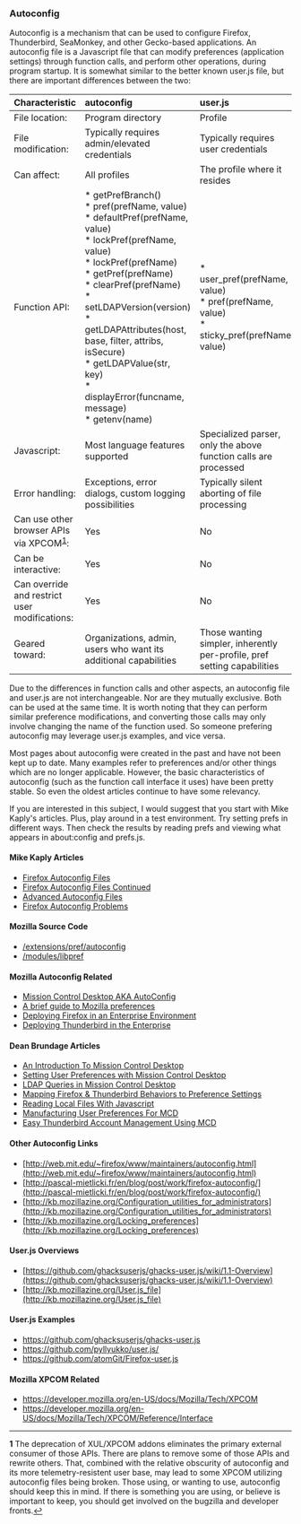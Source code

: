 ### Autoconfig

Autoconfig is a mechanism that can be used to configure Firefox, Thunderbird, SeaMonkey, and other Gecko-based applications.  An autoconfig file is a Javascript file that can modify preferences (application settings) through function calls, and perform other operations, during program startup.  It is somewhat similar to the better known user.js file, but there are important differences between the two:

|Characteristic|autoconfig|user.js|
|:-------------|:---------|:------|
|File location:|Program directory|Profile|
|File modification:|Typically requires admin/elevated credentials|Typically requires user credentials|
|Can affect:|All profiles|The profile where it resides|
|Function API:| * getPrefBranch()<br />* pref(prefName, value)<br />* defaultPref(prefName, value)<br />* lockPref(prefName, value)<br />* lockPref(prefName)<br /> * getPref(prefName)<br />* clearPref(prefName)<br />* setLDAPVersion(version)<br />* getLDAPAttributes(host, base, filter, attribs, isSecure)<br />* getLDAPValue(str, key)<br />* displayError(funcname, message)<br />* getenv(name)|* user_pref(prefName, value)<br />* pref(prefName, value)<br />* sticky_pref(prefName, value)|
|Javascript:|Most language features supported|Specialized parser, only the above function calls are processed|
|Error handling:|Exceptions, error dialogs, custom logging possibilities|Typically silent aborting of file processing|
|Can use other browser APIs via XPCOM<sup id="a1">[1](#f1)</sup>:|Yes|No|
|Can be interactive:|Yes|No|
|Can override and restrict user modifications:|Yes|No|
|Geared toward:|Organizations, admin, users who want its additional capabilities|Those wanting simpler, inherently per-profile, pref setting capabilities|

Due to the differences in function calls and other aspects, an autoconfig file and user.js are not interchangeable.  Nor are they mutually exclusive.  Both can be used at the same time.  It is worth noting that they can perform similar preference modifications, and converting those calls may only involve changing the name of the function used.  So someone prefering autoconfig may leverage user.js examples, and vice versa.

Most pages about autoconfig were created in the past and have not been kept up to date.  Many examples refer to preferences and/or other things which are no longer applicable.  However, the basic characteristics of autoconfig (such as the function call interface it uses) have been pretty stable.  So even the oldest articles continue to have some relevancy.

If you are interested in this subject, I would suggest that you start with Mike Kaply's articles.  Plus, play around in a test environment.  Try setting prefs in different ways.  Then check the results by reading prefs and viewing what appears in about:config and prefs.js.

#### Mike Kaply Articles
* [Firefox Autoconfig Files](https://mike.kaply.com/2012/03/16/customizing-firefox-autoconfig-files)
* [Firefox Autoconfig Files Continued](https://mike.kaply.com/2012/03/20/customizing-firefox-autoconfig-files-continued/)
* [Advanced Autoconfig Files](https://mike.kaply.com/2012/03/22/customizing-firefox-advanced-autoconfig-files/)
* [Firefox Autoconfig Problems](https://mike.kaply.com/2016/09/08/debugging-firefox-autoconfig-problems/)

#### Mozilla Source Code
* [/extensions/pref/autoconfig](https://dxr.mozilla.org/mozilla-central/source/extensions/pref/autoconfig/)
* [/modules/libpref](https://dxr.mozilla.org/mozilla-central/source/modules/libpref/)

#### Mozilla Autoconfig Related
* [Mission Control Desktop AKA AutoConfig](https://developer.mozilla.org/docs/MCD,_Mission_Control_Desktop_AKA_AutoConfig)
* [A brief guide to Mozilla preferences](https://developer.mozilla.org/docs/Mozilla/Preferences/A_brief_guide_to_Mozilla_preferences)
* [Deploying Firefox in an Enterprise Environment](https://developer.mozilla.org/Firefox/Enterprise_deployment)
* [Deploying Thunderbird in the Enterprise](https://developer.mozilla.org/docs/Mozilla/Thunderbird/Deploying_Thunderbird_in_the_Enterprise)

#### Dean Brundage Articles
* [An Introduction To Mission Control Desktop](http://blog.deanandadie.net/2010/04/an-introduction-to-mission-control-desktop/)
* [Setting User Preferences with Mission Control Desktop](http://blog.deanandadie.net/2010/04/setting-user-preferences-with-mission-control-desktop/)
* [LDAP Queries in Mission Control Desktop](http://blog.deanandadie.net/2010/04/ldap-queries-in-mission-control-desktop/)
* [Mapping Firefox & Thunderbird Behaviors to Preference Settings](http://blog.deanandadie.net/2010/04/mapping-firefox-thunderbird-behaviors-to-preference-settings/)
* [Reading Local Files With Javascript](http://blog.deanandadie.net/2010/05/reading-local-files-with-javascript/)
* [Manufacturing User Preferences For MCD](http://blog.deanandadie.net/2010/05/manufacturing-user-preferences-for-mcd/)
* [Easy Thunderbird Account Management Using MCD](http://blog.deanandadie.net/2010/06/easy-thunderbird-account-management-using-mcd/)

#### Other Autoconfig Links
* [http://web.mit.edu/~firefox/www/maintainers/autoconfig.html](http://web.mit.edu/~firefox/www/maintainers/autoconfig.html)
* [http://pascal-mietlicki.fr/en/blog/post/work/firefox-autoconfig/](http://pascal-mietlicki.fr/en/blog/post/work/firefox-autoconfig/)
* [http://kb.mozillazine.org/Configuration_utilities_for_administrators](http://kb.mozillazine.org/Configuration_utilities_for_administrators)
* [http://kb.mozillazine.org/Locking_preferences](http://kb.mozillazine.org/Locking_preferences)

#### User.js Overviews
* [https://github.com/ghacksuserjs/ghacks-user.js/wiki/1.1-Overview](https://github.com/ghacksuserjs/ghacks-user.js/wiki/1.1-Overview)
* [http://kb.mozillazine.org/User.js_file](http://kb.mozillazine.org/User.js_file)

#### User.js Examples
* https://github.com/ghacksuserjs/ghacks-user.js
* https://github.com/pyllyukko/user.js/
* https://github.com/atomGit/Firefox-user.js

#### Mozilla XPCOM Related
* https://developer.mozilla.org/en-US/docs/Mozilla/Tech/XPCOM
* https://developer.mozilla.org/en-US/docs/Mozilla/Tech/XPCOM/Reference/Interface
---
<b id="f1">1</b> The deprecation of XUL/XPCOM addons eliminates the primary external consumer of those APIs.  There are plans to remove some of those APIs and rewrite others.  That, combined with the relative obscurity of autoconfig and its more telemetry-resistent user base, may lead to some XPCOM utilizing autoconfig files being broken.  Those using, or wanting to use, autoconfig should keep this in mind.  If there is something you are using, or believe is important to keep, you should get involved on the bugzilla and developer fronts.[↩](#a1)

